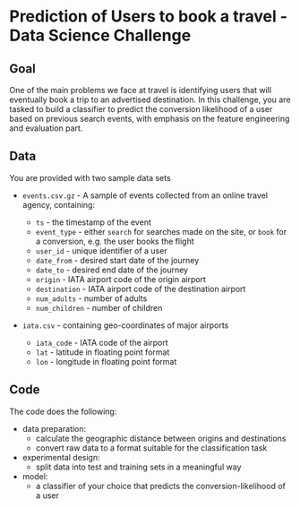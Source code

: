 # Prediction of Users to book a travel - Data Science Challenge

## Goal

One of the main problems we face at travel is identifying users that will eventually book a trip to an advertised destination. In this challenge, you are tasked to build a classifier to predict the conversion likelihood of a user based on previous search events, with emphasis on the feature engineering and evaluation part.


## Data

You are provided with two sample data sets

- `events.csv.gz` - A sample of events collected from an online travel agency, containing:
  * `ts` - the timestamp of the event
  * `event_type` - either `search` for searches made on the site, or `book` for a conversion, e.g. the user books the flight
  * `user_id` - unique identifier of a user
  * `date_from` - desired start date of the journey
  * `date_to` - desired end date of the journey
  * `origin` - IATA airport code of the origin airport
  * `destination` - IATA airport code of the destination airport
  * `num_adults` - number of adults
  * `num_children` - number of children

- `iata.csv` - containing geo-coordinates of major airports
  * `iata_code` - IATA code of the airport
  * `lat` - latitude in floating point format
  * `lon` - longitude in floating point format


## Code

The code does the following:

- data preparation:
  - calculate the geographic distance between origins and destinations
  - convert raw data to a format suitable for the classification task
- experimental design:
  - split data into test and training sets in a meaningful way
- model:
  - a classifier of your choice that predicts the conversion-likelihood of a user
